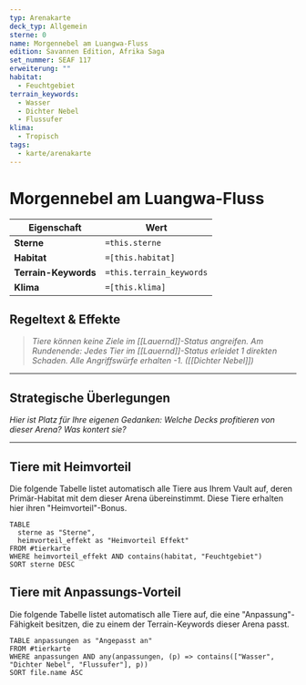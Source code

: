 ```yaml
---
typ: Arenakarte
deck_typ: Allgemein
sterne: 0
name: Morgennebel am Luangwa-Fluss
edition: Savannen Edition, Afrika Saga
set_nummer: SEAF 117
erweiterung: ""
habitat:
  - Feuchtgebiet
terrain_keywords:
  - Wasser
  - Dichter Nebel
  - Flussufer
klima:
  - Tropisch
tags:
  - karte/arenakarte
---
```


# Morgennebel am Luangwa-Fluss

| Eigenschaft | Wert |
|---|---|
| **Sterne** | `=this.sterne` |
| **Habitat** | `=[this.habitat]` |
| **Terrain-Keywords** | `=this.terrain_keywords` |
| **Klima** | `=[this.klima]` |

## Regeltext & Effekte

> *Tiere können keine Ziele im [[Lauernd]]-Status angreifen. Am Rundenende: Jedes Tier im [[Lauernd]]-Status erleidet 1 direkten Schaden. Alle Angriffswürfe erhalten -1. ([[Dichter Nebel]])*

---
## Strategische Überlegungen

*Hier ist Platz für Ihre eigenen Gedanken: Welche Decks profitieren von dieser Arena? Was kontert sie?*

---
## Tiere mit Heimvorteil

Die folgende Tabelle listet automatisch alle Tiere aus Ihrem Vault auf, deren Primär-Habitat mit dem dieser Arena übereinstimmt. Diese Tiere erhalten hier ihren "Heimvorteil"-Bonus.

```dataview
TABLE
  sterne as "Sterne",
  heimvorteil_effekt as "Heimvorteil Effekt"
FROM #tierkarte
WHERE heimvorteil_effekt AND contains(habitat, "Feuchtgebiet")
SORT sterne DESC
```

## Tiere mit Anpassungs-Vorteil

Die folgende Tabelle listet automatisch alle Tiere auf, die eine "Anpassung"-Fähigkeit besitzen, die zu einem der Terrain-Keywords dieser Arena passt.

``` dataview
TABLE anpassungen as "Angepasst an"
FROM #tierkarte
WHERE anpassungen AND any(anpassungen, (p) => contains(["Wasser", "Dichter Nebel", "Flussufer"], p))
SORT file.name ASC
